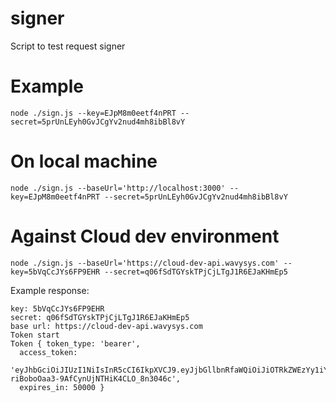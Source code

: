 # signer
Script to test request signer


# Example

`node ./sign.js --key=EJpM8m0eetf4nPRT --secret=5prUnLEyh0GvJCgYv2nud4mh8ibBl8vY`

# On local machine

`node ./sign.js --baseUrl='http://localhost:3000' --key=EJpM8m0eetf4nPRT --secret=5prUnLEyh0GvJCgYv2nud4mh8ibBl8vY`

# Against Cloud dev environment

`node ./sign.js --baseUrl='https://cloud-dev-api.wavysys.com' --key=5bVqCcJYs6FP9EHR --secret=q06fSdTGYskTPjCjLTgJ1R6EJaKHmEp5`

Example response:
```
key: 5bVqCcJYs6FP9EHR
secret: q06fSdTGYskTPjCjLTgJ1R6EJaKHmEp5
base url: https://cloud-dev-api.wavysys.com
Token start
Token { token_type: 'bearer',
  access_token:
   'eyJhbGciOiJIUzI1NiIsInR5cCI6IkpXVCJ9.eyJjbGllbnRfaWQiOiJiOTRkZWEzYy1iYjFkLTRlNTYtYjBmNC1lNWJiMDY3MzU1NzIiLCJhY2Nlc3Nfa2V5IjoiNWJWcUNjSllzNkZQOUVIUiIsInJlbW90ZV9hZGRyZXNzIjoiOTUuOTEuMjExLjMyIiwiZXhwIjoxNjI2Njg0NTg1LCJpYXQiOjE2MjY2MzQ1ODUsImlzcyI6IldhdnlzeXNBZ2VuY3lBUEkifQ.Rj7LAE-riBoboOaa3-9AfCynUjNTHiK4CLO_8n3046c',
  expires_in: 50000 }
```
